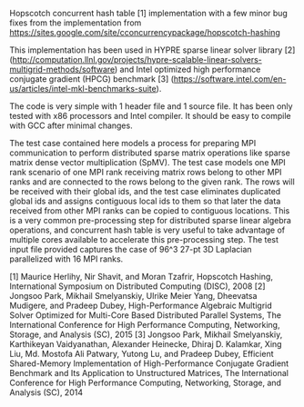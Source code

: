 Hopscotch concurrent hash table [1] implementation with a few minor bug fixes
from the implementation from
https://sites.google.com/site/cconcurrencypackage/hopscotch-hashing

This implementation has been used in HYPRE sparse linear solver library [2] (http://computation.llnl.gov/projects/hypre-scalable-linear-solvers-multigrid-methods/software) and Intel optimized high performance conjugate gradient (HPCG) benchmark [3] (https://software.intel.com/en-us/articles/intel-mkl-benchmarks-suite).

The code is very simple with 1 header file and 1 source file.
It has been only tested with x86 processors and Intel compiler.
It should be easy to compile with GCC after minimal changes.

The test case contained here models a process for preparing MPI communication
to perform distributed sparse matrix operations like sparse matrix dense
vector multiplication (SpMV).
The test case models one MPI rank scenario of one MPI rank receiving matrix
rows belong to other MPI ranks and are connected to the rows belong to the
given rank.
The rows will be received with their global ids, and the test case eliminates
duplicated global ids and assigns contiguous local ids to them so that later
the data received from other MPI ranks can be copied to contiguous locations.
This is a very common pre-processing step for distributed sparse linear
algebra operations, and concurrent hash table is very useful to take
advantage of multiple cores available to accelerate this pre-processing step.
The test input file provided captures the case of 96^3 27-pt 3D Laplacian
parallelized with 16 MPI ranks.

[1] Maurice Herlihy, Nir Shavit, and Moran Tzafrir, Hopscotch Hashing, International Symposium on Distributed Computing (DISC), 2008
[2] Jongsoo Park, Mikhail Smelyanskiy, Ulrike Meier Yang, Dheevatsa Mudigere, and Pradeep Dubey, High-Performance Algebraic Multigrid Solver Optimized for Multi-Core Based Distributed Parallel Systems, The International Conference for High Performance Computing, Networking, Storage, and Analysis (SC), 2015
[3] Jongsoo Park, Mikhail Smelyanskiy, Karthikeyan Vaidyanathan, Alexander Heinecke, Dhiraj D. Kalamkar, Xing Liu, Md. Mostofa Ali Patwary, Yutong Lu, and Pradeep Dubey, Efficient Shared-Memory Implementation of High-Performance Conjugate Gradient Benchmark and Its Application to Unstructured Matrices, The International Conference for High Performance Computing, Networking, Storage, and Analysis (SC), 2014
